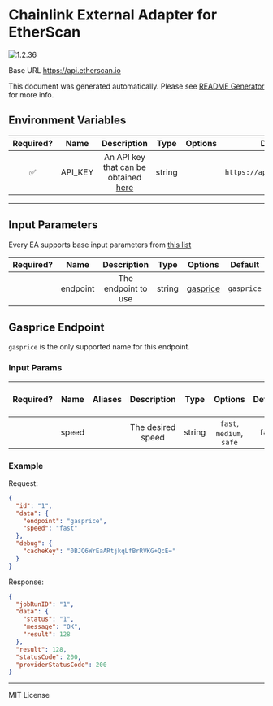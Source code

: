 # Chainlink External Adapter for EtherScan

![1.2.36](https://img.shields.io/github/package-json/v/smartcontractkit/external-adapters-js?filename=packages/sources/etherscan/package.json)

Base URL https://api.etherscan.io

This document was generated automatically. Please see [README Generator](../../scripts#readme-generator) for more info.

## Environment Variables

| Required? |  Name   |                            Description                            |  Type  | Options |          Default           |
| :-------: | :-----: | :---------------------------------------------------------------: | :----: | :-----: | :------------------------: |
|    ✅     | API_KEY | An API key that can be obtained [here](https://etherscan.io/apis) | string |         | `https://api.etherscan.io` |

---

## Input Parameters

Every EA supports base input parameters from [this list](../../core/bootstrap#base-input-parameters)

| Required? |   Name   |     Description     |  Type  |            Options             |  Default   |
| :-------: | :------: | :-----------------: | :----: | :----------------------------: | :--------: |
|           | endpoint | The endpoint to use | string | [gasprice](#gasprice-endpoint) | `gasprice` |

## Gasprice Endpoint

`gasprice` is the only supported name for this endpoint.

### Input Params

| Required? | Name  | Aliases |    Description    |  Type  |         Options          | Default | Depends On | Not Valid With |
| :-------: | :---: | :-----: | :---------------: | :----: | :----------------------: | :-----: | :--------: | :------------: |
|           | speed |         | The desired speed | string | `fast`, `medium`, `safe` | `fast`  |            |                |

### Example

Request:

```json
{
  "id": "1",
  "data": {
    "endpoint": "gasprice",
    "speed": "fast"
  },
  "debug": {
    "cacheKey": "0BJQ6WrEaARtjkqLfBrRVKG+QcE="
  }
}
```

Response:

```json
{
  "jobRunID": "1",
  "data": {
    "status": "1",
    "message": "OK",
    "result": 128
  },
  "result": 128,
  "statusCode": 200,
  "providerStatusCode": 200
}
```

---

MIT License
